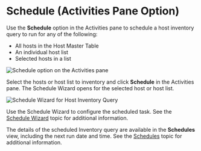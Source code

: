 # Schedule (Activities Pane Option)

Use the **Schedule** option in the Activities pane to schedule a host inventory query to run for any
of the following:

- All hosts in the Host Master Table
- An individual host list
- Selected hosts in a list

![Schedule option on the Activities pane](/img/product_docs/threatprevention/threatprevention/admin/configuration/databasemaintenance/schedule.webp)

Select the hosts or host list to inventory and click **Schedule** in the Activities pane. The
Schedule Wizard opens for the selected host or host list.

![Schedule Wizard for Host Inventory Query](/img/product_docs/accessanalyzer/admin/hostmanagement/actions/schedulewizardhostmanagement.webp)

Use the Schedule Wizard to configure the scheduled task. See the
[Schedule Wizard](/docs/accessanalyzer/12.0/administration/schedule/wizard.md) topic for additional information.

The details of the scheduled Inventory query are available in the **Schedules** view, including the
next run date and time. See the [Schedules](/docs/accessanalyzer/12.0/administration/schedule/overview.md) topic for additional
information.
